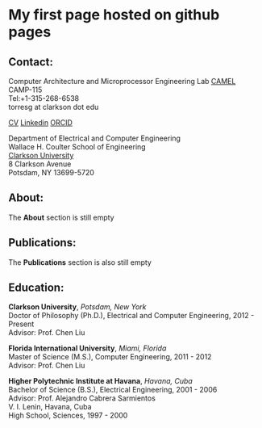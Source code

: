 # My first page hosted on github pages

## Contact:
Computer Architecture and Microprocessor Engineering Lab [CAMEL](http://camel.clarkson.edu)  
CAMP-115  
Tel:+1-315-268-6538  
torresg at clarkson dot edu  

[CV](https://people.clarkson.edu/~torresg/vitae/Gildo_Torres_CV.pdf)   [Linkedin](https://www.linkedin.com/in/floating-point)  [ORCID](http://orcid.org/0000-0001-5758-4842)

Department of Electrical and Computer Engineering  
Wallace H. Coulter School of Engineering  
[Clarkson University](https://www.clarkson.edu)  
8 Clarkson Avenue  
Potsdam, NY 13699-5720  

## About:
The **About** section is still empty

## Publications: 
The **Publications** section is also still empty

## Education: 
**Clarkson University**, *Potsdam, New York*  
Doctor of Philosophy (Ph.D.), Electrical and Computer Engineering, 2012 - Present  
Advisor: Prof. Chen Liu  

**Florida International University**, *Miami, Florida*  
Master of Science (M.S.), Computer Engineering, 2011 - 2012  
Advisor: Prof. Chen Liu  

**Higher Polytechnic Institute at Havana**, *Havana, Cuba*  
Bachelor of Science (B.S.), Electrical Engineering, 2001 - 2006  
Advisor: Prof. Alejandro Cabrera Sarmientos  
V. I. Lenin, Havana, Cuba  
High School, Sciences, 1997 - 2000

